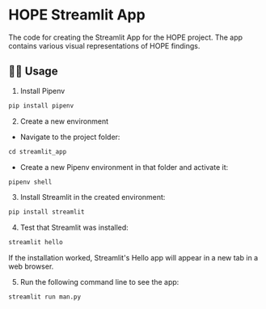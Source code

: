 # HOPE Streamlit App

The code for creating the Streamlit App for the HOPE project. The app contains various visual representations of HOPE findings.   

## :woman_technologist: Usage

1. Install Pipenv

```python
pip install pipenv
```
2. Create a new environment

- Navigate to the project folder:
```python
cd streamlit_app
```
- Create a new Pipenv environment in that folder and activate it:
```python
pipenv shell
```
3. Install Streamlit in the created environment:
```python 
pip install streamlit
```
4. Test that Streamlit was installed:
```python
streamlit hello
```
If the installation worked, Streamlit's Hello app will appear in a new tab in a web browser.

5. Run the following command line to see the app:
```python
streamlit run man.py
```